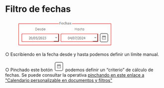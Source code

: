 # Filtro de fechas

<figure><img src="../../../../../.gitbook/assets/imagen (226).png" alt=""><figcaption></figcaption></figure>

○        Escribiendo en la fecha desde y hasta podemos definir un límite manual.

○        Pinchado este botón ![](<../../../../../.gitbook/assets/imagen (225).png>) podemos definir un “criterio” de cálculo de fechas. Se puede consultar la operativa [pinchando en este enlace a "Calendario personalizable en documentos y filtros"](https://winmotor.gitbook.io/winmotor-automocion/manuales-documentos-auxiliares/calendario-personalizable-en-documentos-y-filtros)
